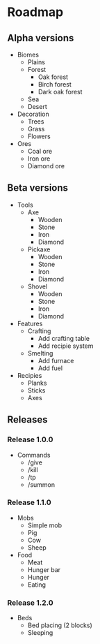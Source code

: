 # Roadmap
## Alpha versions
- Biomes
    - Plains
    - Forest
        - Oak forest
        - Birch forest
        - Dark oak forest
    - Sea
    - Desert
- Decoration
    - Trees
    - Grass
    - Flowers
- Ores
    - Coal ore
    - Iron ore
    - Diamond ore

## Beta versions
- Tools
    - Axe
        - Wooden
        - Stone
        - Iron
        - Diamond
    - Pickaxe
        - Wooden
        - Stone
        - Iron
        - Diamond
    - Shovel
        - Wooden
        - Stone
        - Iron
        - Diamond
- Features
    - Crafting
        - Add crafting table
        - Add recipie system
    - Smelting
        - Add furnace
        - Add fuel
- Recipies
    - Planks
    - Sticks
    - Axes

## Releases
### Release 1.0.0
- Commands
    - /give
    - /kill
    - /tp
    - /summon

### Release 1.1.0
- Mobs
    - Simple mob
    - Pig
    - Cow
    - Sheep
- Food
    - Meat
    - Hunger bar
    - Hunger
    - Eating

### Release 1.2.0
- Beds
    - Bed placing (2 blocks)
    - Sleeping